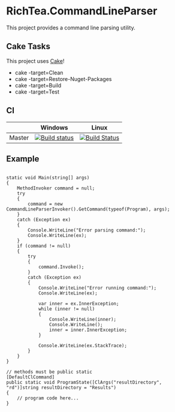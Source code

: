 # RichTea.CommandLineParser
This project provides a command line parsing utility.

## Cake Tasks
This project uses [Cake](https://cakebuild.net)!
* cake -target=Clean
* cake -target=Restore-Nuget-Packages
* cake -target=Build
* cake -target=Test

## CI

|        | Windows | Linux |
| ------ | --------|-------|
| Master | [![Build status](https://ci.appveyor.com/api/projects/status/gg7er3fta9sjxy5m/branch/master?svg=true)](https://ci.appveyor.com/project/RichTeaMan/commandlineparser/branch/master) | [![Build Status](https://travis-ci.org/RichTeaMan/CommandLineParser.svg?branch=master)](https://travis-ci.org/RichTeaMan/CommandLineParser) |

## Example
```

static void Main(string[] args)
{
    MethodInvoker command = null;
    try
    {
        command = new CommandLineParserInvoker().GetCommand(typeof(Program), args);
    }
    catch (Exception ex)
    {
        Console.WriteLine("Error parsing command:");
        Console.WriteLine(ex);
    }
    if (command != null)
    {
        try
        {
            command.Invoke();
        }
        catch (Exception ex)
        {
            Console.WriteLine("Error running command:");
            Console.WriteLine(ex);

            var inner = ex.InnerException;
            while (inner != null)
            {
                Console.WriteLine(inner);
                Console.WriteLine();
                inner = inner.InnerException;
            }

            Console.WriteLine(ex.StackTrace);
        }
    }
}

// methods must be public static
[DefaultClCommand]
public static void ProgramState([ClArgs("resultDirectory", "rd")]string resultDirectory = "Results")
{
    // program code here...
}

```
